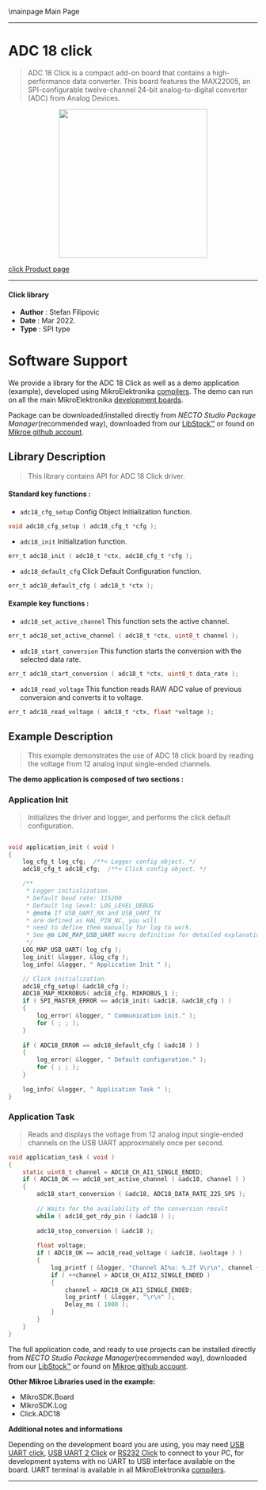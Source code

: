 \mainpage Main Page

---
# ADC 18 click

> ADC 18 Click is a compact add-on board that contains a high-performance data converter. This board features the MAX22005, an SPI-configurable twelve-channel 24-bit analog-to-digital converter (ADC) from Analog Devices.

<p align="center">
  <img src="https://download.mikroe.com/images/click_for_ide/adc18_click.png" height=300px>
</p>

[click Product page](https://www.mikroe.com/adc-18-click)

---


#### Click library

- **Author**        : Stefan Filipovic
- **Date**          : Mar 2022.
- **Type**          : SPI type


# Software Support

We provide a library for the ADC 18 Click
as well as a demo application (example), developed using MikroElektronika
[compilers](https://www.mikroe.com/necto-studio).
The demo can run on all the main MikroElektronika [development boards](https://www.mikroe.com/development-boards).

Package can be downloaded/installed directly from *NECTO Studio Package Manager*(recommended way), downloaded from our [LibStock&trade;](https://libstock.mikroe.com) or found on [Mikroe github account](https://github.com/MikroElektronika/mikrosdk_click_v2/tree/master/clicks).

## Library Description

> This library contains API for ADC 18 Click driver.

#### Standard key functions :

- `adc18_cfg_setup` Config Object Initialization function.
```c
void adc18_cfg_setup ( adc18_cfg_t *cfg );
```

- `adc18_init` Initialization function.
```c
err_t adc18_init ( adc18_t *ctx, adc18_cfg_t *cfg );
```

- `adc18_default_cfg` Click Default Configuration function.
```c
err_t adc18_default_cfg ( adc18_t *ctx );
```

#### Example key functions :

- `adc18_set_active_channel` This function sets the active channel.
```c
err_t adc18_set_active_channel ( adc18_t *ctx, uint8_t channel );
```

- `adc18_start_conversion` This function starts the conversion with the selected data rate.
```c
err_t adc18_start_conversion ( adc18_t *ctx, uint8_t data_rate );
```

- `adc18_read_voltage` This function reads RAW ADC value of previous conversion and converts it to voltage. 
```c
err_t adc18_read_voltage ( adc18_t *ctx, float *voltage );
```

## Example Description

> This example demonstrates the use of ADC 18 click board by reading the voltage from 12 analog input single-ended channels.

**The demo application is composed of two sections :**

### Application Init

> Initializes the driver and logger, and performs the click default configuration.

```c

void application_init ( void )
{
    log_cfg_t log_cfg;  /**< Logger config object. */
    adc18_cfg_t adc18_cfg;  /**< Click config object. */

    /** 
     * Logger initialization.
     * Default baud rate: 115200
     * Default log level: LOG_LEVEL_DEBUG
     * @note If USB_UART_RX and USB_UART_TX 
     * are defined as HAL_PIN_NC, you will 
     * need to define them manually for log to work. 
     * See @b LOG_MAP_USB_UART macro definition for detailed explanation.
     */
    LOG_MAP_USB_UART( log_cfg );
    log_init( &logger, &log_cfg );
    log_info( &logger, " Application Init " );

    // Click initialization.
    adc18_cfg_setup( &adc18_cfg );
    ADC18_MAP_MIKROBUS( adc18_cfg, MIKROBUS_1 );
    if ( SPI_MASTER_ERROR == adc18_init( &adc18, &adc18_cfg ) )
    {
        log_error( &logger, " Communication init." );
        for ( ; ; );
    }
    
    if ( ADC18_ERROR == adc18_default_cfg ( &adc18 ) )
    {
        log_error( &logger, " Default configuration." );
        for ( ; ; );
    }
    
    log_info( &logger, " Application Task " );
}

```

### Application Task

> Reads and displays the voltage from 12 analog input single-ended channels on the USB UART approximately once per second.

```c
void application_task ( void )
{
    static uint8_t channel = ADC18_CH_AI1_SINGLE_ENDED;
    if ( ADC18_OK == adc18_set_active_channel ( &adc18, channel ) )
    {
        adc18_start_conversion ( &adc18, ADC18_DATA_RATE_225_SPS );
        
        // Waits for the availability of the conversion result
        while ( adc18_get_rdy_pin ( &adc18 ) );
        
        adc18_stop_conversion ( &adc18 );
        
        float voltage;
        if ( ADC18_OK == adc18_read_voltage ( &adc18, &voltage ) )
        {
            log_printf ( &logger, "Channel AI%u: %.2f V\r\n", channel + 1, voltage );
            if ( ++channel > ADC18_CH_AI12_SINGLE_ENDED )
            {
                channel = ADC18_CH_AI1_SINGLE_ENDED;
                log_printf ( &logger, "\r\n" );
                Delay_ms ( 1000 );
            }
        }
    }
}
```

The full application code, and ready to use projects can be installed directly from *NECTO Studio Package Manager*(recommended way), downloaded from our [LibStock&trade;](https://libstock.mikroe.com) or found on [Mikroe github account](https://github.com/MikroElektronika/mikrosdk_click_v2/tree/master/clicks).

**Other Mikroe Libraries used in the example:**

- MikroSDK.Board
- MikroSDK.Log
- Click.ADC18

**Additional notes and informations**

Depending on the development board you are using, you may need
[USB UART click](https://www.mikroe.com/usb-uart-click),
[USB UART 2 Click](https://www.mikroe.com/usb-uart-2-click) or
[RS232 Click](https://www.mikroe.com/rs232-click) to connect to your PC, for
development systems with no UART to USB interface available on the board. UART
terminal is available in all MikroElektronika
[compilers](https://shop.mikroe.com/compilers).

---
